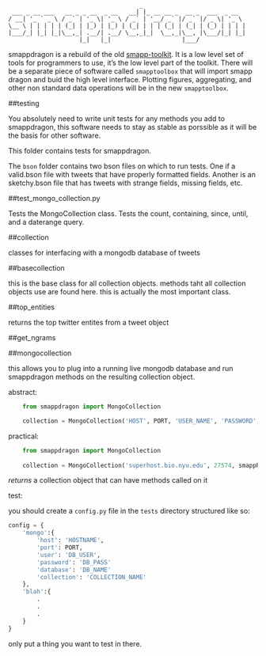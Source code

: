 ```
                                     _                             
 ___ _ __ ___   __ _ _ __  _ __   __| |_ __ __ _  __ _  ___  _ __  
/ __| '_ ` _ \ / _` | '_ \| '_ \ / _` | '__/ _` |/ _` |/ _ \| '_ \ 
\__ \ | | | | | (_| | |_) | |_) | (_| | | | (_| | (_| | (_) | | | |
|___/_| |_| |_|\__,_| .__/| .__/ \__,_|_|  \__,_|\__, |\___/|_| |_|
                    |_|   |_|                    |___/             
```

smappdragon is a rebuild of the old [smapp-toolkit](https://github.com/SMAPPNYU/smapp-toolkit). It is a low level set of tools for programmers to use, it’s the low level part of the toolkit. There will be a separate piece of software called `smapptoolbox` that will import smapp dragon and buid the high level interface. Plotting figures, aggregating, and other non standard data operations will be in the new `smapptoolbox`.

##testing 

You absolutely need to write unit tests for any methods you add to smappdragon, this software needs to stay as stable as porssible as it will be the basis for other software.

This folder contains tests for smappdragon.

The `bson` folder contains two bson files on which to run tests. One if a valid.bson file with tweets that have properly formatted fields. Another is an sketchy.bson file that has tweets with strange fields, missing fields, etc.

##test_mongo_collection.py

Tests the MongoCollection class. Tests the count, containing, since, until, and a daterange query.

##collection

classes for interfacing with a mongodb database of tweets

##basecollection

this is the base class for all collection objects. methods taht all collection objects use are found here. this is actually the most important class.

##top_entities

returns the top twitter entites from a tweet object

##get_ngrams

##mongocollection

this allows you to plug into a running live mongodb database and run smappdragon methods on the resulting collection object. 

abstract:
```python
	from smappdragon import MongoCollection

	collection = MongoCollection('HOST', PORT, 'USER_NAME', 'PASSWORD', 'DB_NAME', 'COLLECTION_NAME')
```

practical:
```python
	from smappdragon import MongoCollection
	
	collection = MongoCollection('superhost.bio.nyu.edu', 27574, smappReadWriteUserName, 'PASSWORD', 'GERMANY_ELECTION_2015_Nagler', 'tweet_collection_name')
```

*returns* a collection object that can have methods called on it

test:

you should create a `config.py` file in the `tests` directory structured like so:

```python
config = {
	'mongo':{
		'host': 'HOSTNAME',
		'port': PORT,
		'user': 'DB_USER',
		'password': 'DB_PASS'
		'database': 'DB_NAME'
		'collection': 'COLLECTION_NAME'
	},
	'blah':{
		.
		.
		.
	}
}
```

only put a thing you want to test in there.





